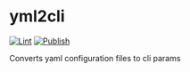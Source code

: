 # yml2cli

[![Lint](https://github.com/krishnamiriyala/yml2cli/actions/workflows/pylint.yml/badge.svg)](https://github.com/krishnamiriyala/yml2cli/actions/workflows/pylint.yml)
[![Publish](https://github.com/krishnamiriyala/yml2cli/actions/workflows/python-publish.yml/badge.svg)](https://github.com/krishnamiriyala/yml2cli/actions/workflows/python-publish.yml)

Converts yaml configuration files to cli params

